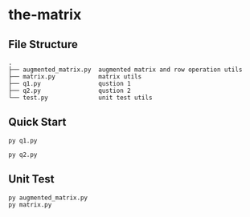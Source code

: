 # the-matrix
## File Structure
```
.
├── augmented_matrix.py  augmented matrix and row operation utils
├── matrix.py            matrix utils
├── q1.py                qustion 1
├── q2.py                qustion 2
└── test.py              unit test utils
```
## Quick Start
```
py q1.py
```
```
py q2.py
```

## Unit Test
```
py augmented_matrix.py
py matrix.py
```
